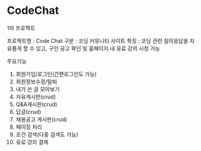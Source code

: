 # CodeChat
1차 프로젝트

프로젝트명 : Code Chat
구분 : 코딩 커뮤니티 사이트
특징 : 코딩 관련 질의응답을 자유롭게 할 수 있고, 구인 공고 확인 및 홈페이지 내 유료 강의 시청 가능

주요기능
1. 회원가입/로그인(간편로그인도 가능)
2. 회원정보수정/탈퇴
3. 내가 쓴 글 모아보기
4. 자유게시판(crud)
5. Q&A게시판(crud)
6. 답글(crud)
7. 채용공고 게시판(crud)
8. 페이징 처리
9. 조건 검색(다중 검색도 가능)
10. 유료 강의 결제
